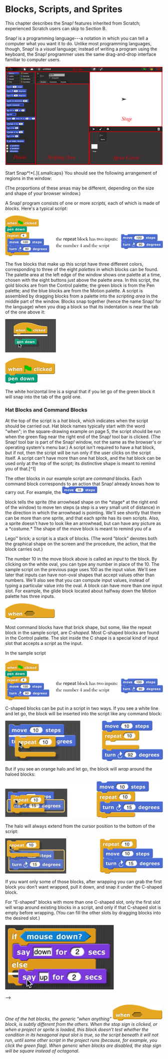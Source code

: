 # Blocks, Scripts, and Sprites

This chapter describes the Snap<em>!</em> features inherited from Scratch;
experienced Scratch users can skip to Section B.

Snap<em>!</em> is a programming language---a notation in which you can tell a
computer what you want it to do. Unlike most programming languages,
though, Snap<em>!</em> is a *visual* language; instead of writing a program
using the keyboard, the Snap<em>!</em> programmer uses the same drag-and-drop
interface familiar to computer users.

![](assets/images/image5.png)
<!-- {width="415px" height="258px"} -->
Start Snap*!*[.]{.smallcaps} You should see
the following arrangement of regions in the window:

(The proportions of these areas may be different, depending on the size
and shape of your browser window.)

A Snap<em>!</em> program consists of one or more *scripts,* each of which is made of *blocks.* Here's a typical script:

![](assets/images/image6.png)
<!-- {width="142px" height="130px"} -->

The five blocks that make up this script have three different colors, corresponding to three of the eight *palettes* in which blocks can be found. The palette area at the left edge of the window shows one palette at a time, chosen with the eight buttons just above the palette area. In this script, the gold blocks are from the Control palette; the green block is from the Pen palette; and
the blue blocks are from the Motion palette. A script is assembled by dragging blocks from a palette into the *scripting area* in the middle part of the window. Blocks snap together (hence the name Snap<em>!</em> for the language) when you drag a block so that its indentation is near the tab of the one above it:

![](assets/images/image7.png)
<!-- {width="216px" height="141px"} -->
![](assets/images/image8.png)
<!-- {width="212px" height="109px"} -->


The white horizontal line is a signal that if you let go of the green
block it will snap into the tab of the gold one.

### Hat Blocks and Command Blocks

At the top of the script is a *hat* block, which indicates when the
script should be carried out. Hat block names typically start with the
word "when"; in the square-drawing example on page 5, the script should
be run when the green flag near the right end of the Snap<em>!</em> tool bar is
clicked. (The Snap<em>!</em> tool bar is part of the Snap<em>!</em> window, not the
same as the browser's or operating system's menu bar.) A script isn't
required to have a hat block, but if not, then the script will be run
only if the user clicks on the script itself. A script can't have more
than one hat block, and the hat block can be used only at the top of the
script; its distinctive shape is meant to remind you of that.[^1]

The other blocks in our example script are *command* blocks. Each command block corresponds to an action that Snap<em>!</em> already knows how to carry out. For example, the ![](assets/images/image9.png)
<!-- {width="112px" height="24px"} --> block tells the sprite (the arrowhead shape on the *stage* at the right end of the window) to move ten steps (a step is a very small unit of distance) in the direction in which the arrowhead is pointing. We'll see shortly that there can be more than one sprite, and that each sprite has its own scripts. Also, a sprite doesn't have to look like an arrowhead, but can have any picture as a *costume.* The shape of the move block is meant to remind you of a
Lego™ brick; a script is a stack of blocks. (The word "block" denotes
both the graphical shape on the screen and the procedure, the action,
that the block carries out.)


The number 10 in the move block above is called an *input* to the block. By clicking on the white oval, you can type any number in place of the 10. The sample script on the previous page uses 100 as the input value. We'll see later that inputs can have non-oval shapes that accept values other than numbers. We'll also see that you can compute input values, instead of typing a particular value into the oval. A block can have more than one input slot. For example, the glide block located about halfway down the Motion palette has three inputs.

![](assets/images/image10.png)
<!-- {width="105px" height="34px"} -->

Most command blocks have that brick shape, but some, like the repeat
block in the sample script, are *C‑shaped.* Most C-shaped blocks are
found in the Control palette. The slot inside the C shape is a special
kind of input slot that accepts a *script* as the input.


In the sample script

![](assets/images/image6.png) <!-- {width="600px" height="130px"} -->

C-shaped blocks can be put in a script in
two ways. If you see a white line and let go, the block will be inserted
into the script like any command block:

![](assets/images/image12.png) <!-- {width="547px" height="139px"} -->

But if you see an orange halo and let go,
the block will *wrap* around the haloed blocks:

![](assets/images/image16.png) <!-- {width="550px" height="123px"} -->

The halo will always extend from the
cursor position to the bottom of the script:

![](assets/images/image20.png) <!-- {width="550px" height="124px"} -->

If you want only some of those blocks, after wrapping you can grab the
first block you don't want wrapped, pull it down, and snap it under the
C-shaped block.

For "E-shaped" blocks with more than one
C-shaped slot, only the first slot will wrap around existing blocks in a
script, and only if that C-shaped slot is empty before wrapping. (You
can fill the other slots by dragging blocks into the desired slot.)

![](assets/images/image24.png) <!-- {width="222px" height="131px"} -->

<!--![](assets/images/image25.png) <!-- {width="33px" height="23px"} -->
-->

<em>One of the hat blocks, the generic “when anything” ![](assets/images/image10.png) <!-- {width="105px" height="34px"} -->block, is subtly different from the others. When the stop sign is clicked, or when a project or sprite is loaded, this block doesn’t test whether the condition in its hexagonal input slot is true, so the script beneath it will not run, until some other script in the project runs (because, for example, you click the green flag). When generic when blocks are disabled, the stop sign will be square instead of octagonal.</em>
